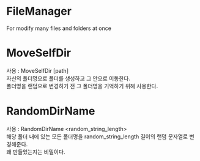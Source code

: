 # FileManager
For modify many files and folders at once

# MoveSelfDir
사용 : MoveSelfDir [path] <br>
자신의 폴더명으로 폴더를 생성하고 그 안으로 이동한다. <br>
폴더명을 랜덤으로 변경하기 전 그 폴더명을 기억하기 위해 사용한다. <br>

# RandomDirName
사용 : RandomDirName <path> <random_string_length> <br>
해당 폴더 내에 있는 모든 폴더명을 random_string_length 길이의 랜덤 문자열로 변경해준다.<br>
왜 만들었는지는 비밀이다. <br>
